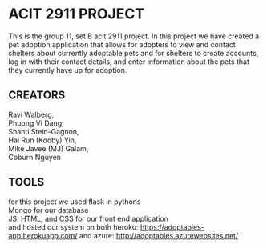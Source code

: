 # ACIT 2911 PROJECT

This is the group 11, set B acit 2911 project.
In this project we have created a pet adoption application
that allows for adopters to view and contact shelters about currently adoptable pets
and for shelters to create accounts, log in with their contact details,
and enter information about the pets that they currently have up for adoption.

## CREATORS

Ravi Walberg,
<br />Phuong Vi Dang,
<br />Shanti Stein-Gagnon,
<br />Hai Run (Kooby) Yin,
<br />Mike Javee (MJ) Galam,
<br />Coburn Nguyen

## TOOLS

for this project we used flask in pythons
<br /> Mongo for our database
<br /> JS, HTML, and CSS for our front end application
<br /> and hosted our system on both heroku: https://adoptables-app.herokuapp.com/
and azure: http://adoptables.azurewebsites.net/
